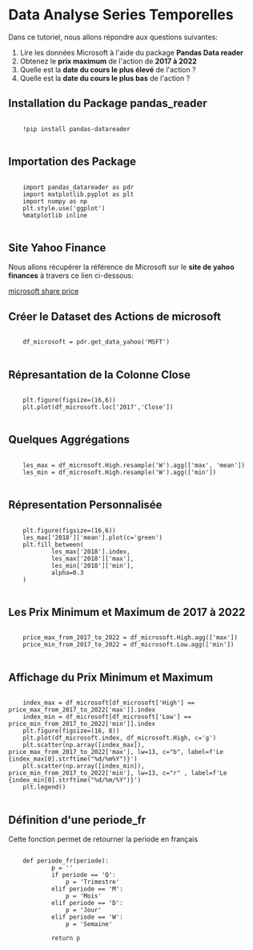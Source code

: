 # Data Analyse Series Temporelles

Dans ce tutoriel, nous allons répondre aux questions suivantes: 
1. Lire les données Microsoft à l'aide du package **Pandas Data reader** 
2. Obtenez le **prix maximum** de l'action de **2017 à 2022** 
3. Quelle est la **date du cours le plus élevé** de l'action ?
4. Quelle est la **date du cours le plus bas** de l'action ?

## Installation du Package pandas_reader

<pre>
<code>
    !pip install pandas-datareader
</code>
</pre>

## Importation des Package

<pre>
<code>
	import pandas_datareader as pdr
	import matplotlib.pyplot as plt
	import numpy as np
	plt.style.use('ggplot')
	%matplotlib inline
</code>
</pre>

## Site Yahoo Finance

Nous allons récupérer la référence de Microsoft sur le **site de yahoo finances** à travers ce lien ci-dessous:

[microsoft share price](https://www.google.com/search?q=microsoft+share+price&rlz=1C1PNJJ_frTN929TN929&oq=microsoft+share&aqs=chrome.3.69i57j0i512l3j0i20i263i512j0i512l5.16901j0j4&sourceid=chrome&ie=UTF-8)

## Créer le Dataset des Actions de microsoft

<pre>
<code>
	df_microsoft = pdr.get_data_yahoo('MSFT')
</code>
</pre>

## Répresantation de la Colonne Close

<pre>
<code>
	plt.figure(figsize=(16,6))
	plt.plot(df_microsoft.loc['2017','Close'])
</code>
</pre>

## Quelques Aggrégations

<pre>
<code>
	les_max = df_microsoft.High.resample('W').agg(['max', 'mean'])
	les_min = df_microsoft.High.resample('W').agg(['min'])
</code>
</pre>

## Répresentation Personnalisée

<pre>
<code>
	plt.figure(figsize=(16,6))
	les_max['2018']['mean'].plot(c='green')
	plt.fill_between(
    		les_max['2018'].index,
    		les_max['2018']['max'],
    		les_min['2018']['min'],
    		alpha=0.3
	)
</code>
</pre>

## Les Prix Minimum et Maximum de 2017 à 2022

<pre>
<code>
	price_max_from_2017_to_2022 = df_microsoft.High.agg(['max'])
	price_min_from_2017_to_2022 = df_microsoft.Low.agg(['min'])
</code>
</pre>

## Affichage du Prix Minimum et Maximum

<pre>
<code>
	index_max = df_microsoft[df_microsoft['High'] == price_max_from_2017_to_2022['max']].index
	index_min = df_microsoft[df_microsoft['Low'] == price_min_from_2017_to_2022['min']].index
	plt.figure(figsize=(16, 8))
	plt.plot(df_microsoft.index, df_microsoft.High, c='g')
	plt.scatter(np.array([index_max]), price_max_from_2017_to_2022['max'], lw=13, c="b", label=f'Le {index_max[0].strftime("%d/%m%Y")}')
	plt.scatter(np.array([index_min]), price_min_from_2017_to_2022['min'], lw=13, c="r" , label=f'Le {index_min[0].strftime("%d/%m/%Y")}')
	plt.legend()
</code>
</pre>

## Définition d'une periode_fr

Cette fonction permet de retourner la periode en français

<pre>
<code>
	def periode_fr(periode):
    		p = ''
    		if periode == 'Q':
        		p = 'Trimestre'
    		elif periode == 'M':
        		p = 'Mois'
    		elif periode == 'D':
        		p = 'Jour'
    		elif periode == 'W':
        		p = 'Semaine'
        
    		return p
</code>
</pre>